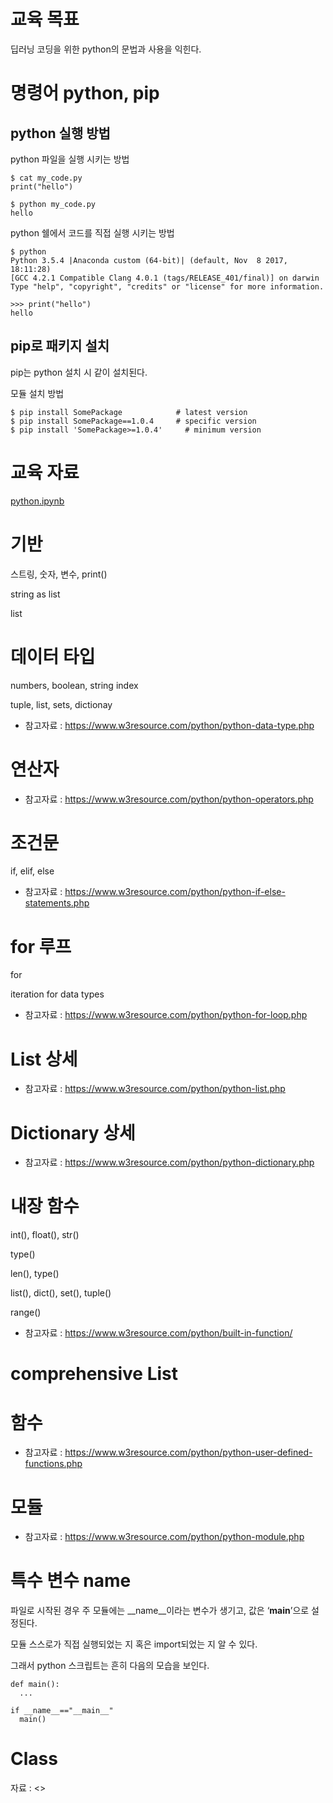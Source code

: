 # 교육 목표

딥러닝 코딩을 위한 python의 문법과 사용을 익힌다.



# 명령어 python, pip

## python 실행 방법
python 파일을 실행 시키는 방법

```
$ cat my_code.py
print("hello")

$ python my_code.py
hello
```

python 쉘에서 코드를 직접 실행 시키는 방법

```
$ python
Python 3.5.4 |Anaconda custom (64-bit)| (default, Nov  8 2017, 18:11:28)
[GCC 4.2.1 Compatible Clang 4.0.1 (tags/RELEASE_401/final)] on darwin
Type "help", "copyright", "credits" or "license" for more information.

>>> print("hello")
hello
```


## pip로 패키지 설치
pip는 python 설치 시 같이 설치된다.

모듈 설치 방법

```
$ pip install SomePackage            # latest version
$ pip install SomePackage==1.0.4     # specific version
$ pip install 'SomePackage>=1.0.4'     # minimum version
```

# 교육 자료
[python.ipynb](python.ipynb)

# 기반
스트링, 숫자, 변수, print()

string as list

list


# 데이터 타입
numbers, boolean, string index

tuple, list, sets, dictionay

- 참고자료 : https://www.w3resource.com/python/python-data-type.php



# 연산자

- 참고자료 : https://www.w3resource.com/python/python-operators.php



# 조건문
if, elif, else

- 참고자료 : https://www.w3resource.com/python/python-if-else-statements.php





# for 루프
for

iteration for data types

- 참고자료 : https://www.w3resource.com/python/python-for-loop.php



# List 상세
- 참고자료 : https://www.w3resource.com/python/python-list.php



# Dictionary 상세
- 참고자료 : https://www.w3resource.com/python/python-dictionary.php



# 내장 함수

int(), float(), str()

type()

len(), type()

list(), dict(), set(), tuple()

range()

- 참고자료 : https://www.w3resource.com/python/built-in-function/



# comprehensive List



# 함수
- 참고자료 : https://www.w3resource.com/python/python-user-defined-functions.php



# 모듈
- 참고자료 : https://www.w3resource.com/python/python-module.php



# 특수 변수 __name__
파일로 시작된 경우 주 모듈에는 __name__이라는 변수가 생기고, 값은 ‘__main__’으로 설정된다.

모듈 스스로가 직접 실행되었는 지 혹은 import되었는 지 알 수 있다.



그래서 python 스크립트는 흔히 다음의 모습을 보인다.
```
def main():
  ...

if __name__=="__main__"
  main()
```



# Class
자료 : <<TODO>>


